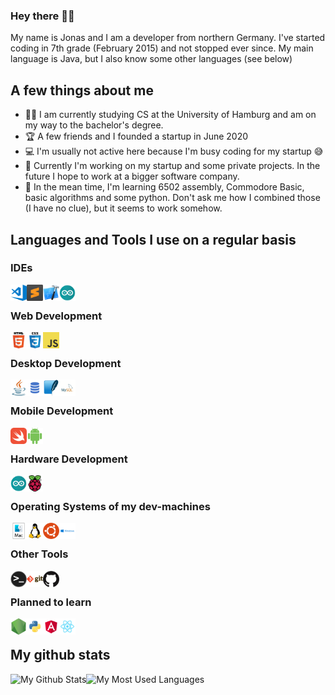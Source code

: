 ### Hey there 👋🏽

My name is Jonas and I am a developer from northern Germany. I've started coding in 7th grade (February 2015) and not stopped ever since. My main language is Java, but I also know some other languages (see below)

## A few things about me
- 👨‍🎓 I am currently studying CS at the University of Hamburg and am on my way to the bachelor's degree.
- 🏆 A few friends and I founded a startup in June 2020
- 💻 I'm usually not active here because I'm busy coding for my startup 😅
- 🔭 Currently I'm working on my startup and some private projects. In the future I hope to work at a bigger software company.
- 🌱 In the mean time, I'm learning 6502 assembly, Commodore Basic, basic algorithms and some python. Don't ask me how I combined those (I have no clue), but it seems to work somehow.

## Languages and Tools I use on a regular basis

### IDEs

<img align="left" alt="Visual Studio Code" width="26px" src="https://raw.githubusercontent.com/github/explore/master/topics/visual-studio-code/visual-studio-code.png" />
<!--<img align="left" alt="Eclipse" width="26px" src="https://img.utdstc.com/icons/eclipse-windows.png:l">-->
<!--<img align="left" alt="Atom" width="26px" src="https://raw.githubusercontent.com/github/explore/master/topics/atom/atom.png" />-->
<img align="left" alt="Sublime" width="26px" src="https://raw.githubusercontent.com/github/explore/master/topics/sublime-text/sublime-text.png" />
<img align="left" alt="Xcode" width="26px" src="https://raw.githubusercontent.com/github/explore/master/topics/xcode/xcode.png" />
<img align="left" alt="Arduino" width="26px" src="https://raw.githubusercontent.com/github/explore/master/topics/arduino/arduino.png" />

<br />

### Web Development

<img align="left" alt="HTML5" width="26px" src="https://raw.githubusercontent.com/github/explore/master/topics/html/html.png" />
<img align="left" alt="CSS3" width="26px" src="https://raw.githubusercontent.com/github/explore/master/topics/css/css.png" />
<img align="left" alt="JavaScript" width="26px" src="https://raw.githubusercontent.com/github/explore/master/topics/javascript/javascript.png" />

<br />

### Desktop Development

<img align="left" alt="Java" width="26px" src="https://raw.githubusercontent.com/github/explore/master/topics/java/java.png">
<img align="left" alt="SQL" width="26px" src="https://raw.githubusercontent.com/github/explore/master/topics/sql/sql.png" />
<img align="left" alt="SQLite" width="26px" src="https://raw.githubusercontent.com/github/explore/master/topics/sqlite/sqlite.png" />
<img align="left" alt="MySQL" width="26px" src="https://raw.githubusercontent.com/github/explore/master/topics/mysql/mysql.png" />

<br />

### Mobile Development

<img align="left" alt="Swift" width="26px" src="https://raw.githubusercontent.com/github/explore/master/topics/swift/swift.png">
<img align="left" alt="Android" width="26px" src="https://raw.githubusercontent.com/github/explore/master/topics/android/android.png">

<br />

### Hardware Development

<img align="left" alt="Arduino" width="26px" src="https://raw.githubusercontent.com/github/explore/master/topics/arduino/arduino.png">
<img align="left" alt="Raspberry Pi" width="26px" src="https://raw.githubusercontent.com/github/explore/master/topics/raspberry-pi/raspberry-pi.png">

<br />

### Operating Systems of my dev-machines

<img align="left" alt="MacOS X" width="26px" src="https://raw.githubusercontent.com/github/explore/master/topics/macos/macos.png">
<img align="left" alt="Linux" width="26px" src="https://raw.githubusercontent.com/github/explore/master/topics/linux/linux.png">
<img align="left" alt="Ubuntu (Server + Desktop)" width="26px" src="https://raw.githubusercontent.com/github/explore/master/topics/ubuntu/ubuntu.png">
<img align="left" alt="Windows 10" height="26px" src="https://raw.githubusercontent.com/github/explore/master/topics/windows/windows.png">

<br />

### Other Tools

<img align="left" alt="Terminal" width="26px" src="https://raw.githubusercontent.com/github/explore/master/topics/terminal/terminal.png" />
<img align="left" alt="Git" width="26px" src="https://raw.githubusercontent.com/github/explore/master/topics/git/git.png" />
<img align="left" alt="GitHub" width="26px" src="https://raw.githubusercontent.com/github/explore/master/topics/github/github.png" />

<br />

### Planned to learn

<img align="left" alt="NodeJS" width="26px" src="https://raw.githubusercontent.com/github/explore/master/topics/nodejs/nodejs.png" />
<img align="left" alt="Python" width="26px" src="https://raw.githubusercontent.com/github/explore/master/topics/python/python.png" />
<img align="left" alt="Angular JS" width="26px" src="https://raw.githubusercontent.com/github/explore/master/topics/angular/angular.png" />
<img align="left" alt="React" width="26px" src="https://raw.githubusercontent.com/github/explore/master/topics/react/react.png" />

<br />

## My github stats

<img align="left" alt="My Github Stats" src="https://github-readme-stats.vercel.app/api?username=JOKUE2002&show_icons=true&hide_border=true" />

<img align="left" alt="My Most Used Languages" src="https://github-readme-stats.vercel.app/api/top-langs/?username=JOKUE2002&show_icons=true&hide_border=true">
